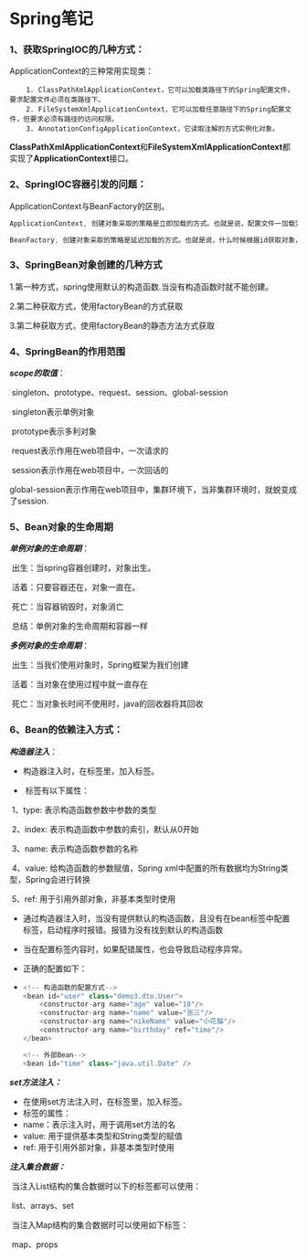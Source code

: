# Spring笔记



### 1、获取SpringIOC的几种方式：

ApplicationContext的三种常用实现类：

		1. ClassPathXmlApplicationContext，它可以加载类路径下的Spring配置文件，要求配置文件必须在类路径下。
  		2. FileSystemXmlApplicationContext，它可以加载任意路径下的Spring配置文件，但要求必须有路径的访问权限。
  		3. AnnotationConfigApplicationContext，它读取注解的方式实例化对象。

**ClassPathXmlApplicationContext**和**FileSystemXmlApplicationContext**都实现了**ApplicationContext**接口。



### 2、SpringIOC容器引发的问题：

ApplicationContext与BeanFactory的区别。

```java
ApplicationContext, 创建对象采取的策略是立即加载的方式。也就是说，配置文件一加载完，就立刻创建对象。
```

```java
BeanFactory, 创建对象采取的策略是延迟加载的方式。也就是说，什么时候根据id获取对象，什么时候就创建对象。
```



### 3、SpringBean对象创建的几种方式

1.第一种方式，spring使用默认的构造函数.当没有构造函数时就不能创建。

2.第二种获取方式，使用factoryBean的方式获取

3.第二种获取方式，使用factoryBean的静态方法方式获取

### 4、SpringBean的作用范围

***scope的取值***：

​	singleton、prototype、request、session、global-session

​	singleton表示单例对象

​	prototype表示多利对象

​	request表示作用在web项目中，一次请求的

​	session表示作用在web项目中，一次回话的

​	global-session表示作用在web项目中，集群环境下，当非集群环境时，就蜕变成了session.

### 5、Bean对象的生命周期

***单例对象的生命周期***：

​		出生：当spring容器创建时，对象出生。

​		活着：只要容器还在，对象一直在。

​		死亡：当容器销毁时，对象消亡

​		总结：单例对象的生命周期和容器一样

***多例对象的生命周期***：

​		出生：当我们使用对象时，Spring框架为我们创建

​		活着：当对象在使用过程中就一直存在

​		死亡：当对象长时间不使用时，java的回收器将其回收

### 6、Bean的依赖注入方式：

***构造器注入***：

- ​	构造器注入时，在<Bean>标签里，加入<constructor-arg>标签。

- ​	<constructor-arg>标签有以下属性：

​		1、type: 表示构造函数参数中参数的类型

​		2、index: 表示构造函数中参数的索引，默认从0开始

​		3、name: 表示构造函数参数的名称

​		4、value: 给构造函数的参数赋值，Spring xml中配置的所有数据均为String类型，Spring会进行转换

​		5、ref: 用于引用外部对象，非基本类型时使用

- ​	通过构造器注入时，当没有提供默认的构造函数，且没有在bean标签中配置<constructor-arg>标签，启动程序时报错。报错为没有找到默认的构造函数

- 当在配置<construct-arg>标签内容时，如果配错属性，也会导致启动程序异常。

- 正确的配置如下：

- ```java
  <!-- 构造函数的配置方式-->
  <bean id="user" class="demo3.dto.User">
      <constructor-arg name="age" value="18"/>
      <constructor-arg name="name" value="张三"/>
      <constructor-arg name="nikeName" value="小花猫"/>
      <constructor-arg name="birthday" ref="time"/>
  </bean>
  
  <!-- 外部Bean-->
  <bean id="time" class="java.util.Date" />
  ```

***set方法注入：***

- 在使用set方法注入时，在<bean>标签里，加入<property>标签。
- <property>标签的属性：
- name：表示注入时，用于调用set方法的名
- value: 用于提供基本类型和String类型的赋值
- ref: 用于引用外部对象，非基本类型时使用

***注入集合数据：***

​	当注入List结构的集合数据时以下的标签都可以使用：

​		list、arrays、set

​	当注入Map结构的集合数据时可以使用如下标签：

​		map、props